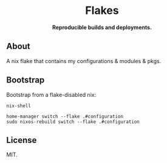 <div align="center">
  <h1>Flakes</code></h1>

  <p>
    <strong>Reproducible builds and deployments.</strong>
  </p>
</div>

## About

A nix flake that contains my configurations & modules & pkgs.

## Bootstrap

Bootstrap from a flake-disabled nix:
```
nix-shell
```

```
home-manager switch --flake .#configuration
sudo nixos-rebuild switch --flake .#configuration
```

## License

MIT.
